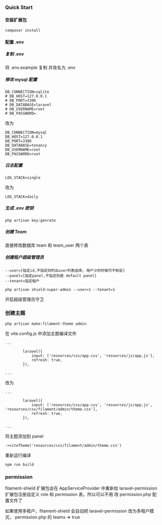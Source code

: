 ### Quick Start

#### 安装扩展包
```
composer install
```

#### 配置 .env

##### 复制 .env

将 .env.example 复制 并改名为 .env

##### 修改 mysql 配置

```
DB_CONNECTION=sqlite
# DB_HOST=127.0.0.1
# DB_PORT=3306
# DB_DATABASE=laravel
# DB_USERNAME=root
# DB_PASSWORD=
```

改为

```
DB_CONNECTION=mysql
DB_HOST=127.0.0.1
DB_PORT=3306
DB_DATABASE=tenancy
DB_USERNAME=root
DB_PASSWORD=root
```

##### 日志配置

```
LOG_STACK=single
```

改为

```
LOG_STACK=daily
```

##### 生成 .env 密钥
```
php artisan key:genrate
```


##### 创建 Team

直接修改数据库 team 和 team_user 两个表


##### 创建租户超级管理员

```
--user=[指定id,不指定则列出user列表选择; 用户少的时候可不制定]
--panel=[指定panel,不指定则是 default panel]
--tenant=指定租户

php artisan shield:super-admin --user=1 --tenant=1
```

开启超级管理员守卫



### 创建主题

```
php artisan make:filament-theme admin
```

在 vite.config.js 中添加主题编译文件

```
...

        laravel({
            input: ['resources/css/app.css', 'resources/js/app.js'],
            refresh: true,
        }),

...

```

改为

```
...

        laravel({
            input: ['resources/css/app.css', 'resources/js/app.js', 'resources/css/filament/admin/theme.css'],
            refresh: true,
        }),

...

```

将主题添加到 panel

```
->viteTheme('resources/css/filament/admin/theme.css')
```

重新运行编译

```
npm run build

```


### permission

filament-shield 扩展包会在 AppServiceProvider 中重新给 laravel-permission 扩展包注册自定义 role 和 permission 表，所以可以不用 改 permission.php 配置文件了

如果使用多租户，filament-shield 会自动把 laravel-permission 改为多租户模式， permission.php 的 teams => true